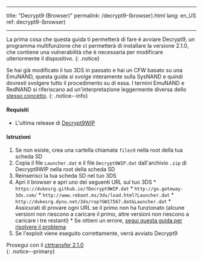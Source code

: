 * * *

title: "Decrypt9 (Browser)" permalink: /decrypt9-(browser).html lang: en_US ref: decrypt9-(browser)

* * *

La prima cosa che questa guida ti permetterà di fare è avviare Decrypt9, un programma multifunzione che ci permetterà di installare la versione 2.1.0, che contiene una vulnerabilità che è necessaria per modificare ulteriormente il dispositivo. {: .notice}

Se hai già modificato il tuo 3DS in passato e hai un CFW basato su una EmuNAND, questa guida si svolge interamente sulla SysNAND e quindi dovresti svolgere tutto il procedimento su di essa. I termini EmuNAND e RedNAND si riferiscano ad un'interpretazione leggermente diversa dello [stesso concetto](http://3dbrew.org/wiki/NAND_Redirection). {: .notice--info}

#### Requisiti

* L'ultima release di [Decrypt9WIP](https://github.com/d0k3/Decrypt9WIP/releases/)

#### Istruzioni

  1. Se non esiste, crea una cartella chiamata `files9` nella root della tua scheda SD
  2. Copia il file `Launcher.dat` e il file `Decrypt9WIP.dat` dall'archivio `.zip` di Decrypt9WIP nella root della scheda SD
  3. Reinserisci la tua scheda SD nel tuo 3DS
  4. Apri il browser e apri uno dei seguenti URL sul tuo 3DS 
    * `https://dukesrg.github.io/?Decrypt9WIP.dat`
    * `http://go.gateway-3ds.com/`
    * `http://www.reboot.ms/3ds/load.html?Launcher.dat`
    * `http://dukesrg.dynu.net/3ds/rop?GW17567.dat&Launcher.dat`
    * Assicurati di provare ogni URL se il primo non ha funzionato (alcune versioni non riescono a caricare il primo, altre versioni non riescono a caricare i tre restanti)
    * Se ottieni un errore, [segui questa guida per risolvere il problema](troubleshooting#ts_browser)
  5. Se l'exploit viene eseguito correttamente, verrà avviato Decrypt9

Prosegui con il [ctrtransfer 2.1.0](2.1.0-ctrtransfer)  
{: .notice--primary}